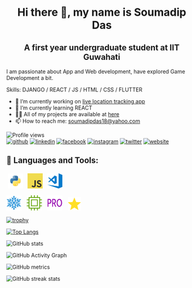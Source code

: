 # <h1 align="center">Hi there 👋, my name is Soumadip Das</h1>
## <h2 align="center">A first year undergraduate student at IIT Guwahati</h2>


I am passionate about App and Web development, have explored Game Development a bit.

Skills: DJANGO / REACT / JS / HTML / CSS / FLUTTER

- 🔭 I’m currently working on [live location tracking app](https://github.com/Soumadipdas18/location-tracking-app) 
- 🌱 I’m currently learning REACT 
- 👨‍💻 All of my projects are available at [here](https://github.com/Soumadipdas18?tab=repositories)
- 📫 How to reach me: [soumadipdas18@yahoo.com](mailto:soumadipdas18@yahoo.com) 


![Profile views](https://gpvc.arturio.dev/soumadipdas18)  
[<img src='https://cdn.jsdelivr.net/npm/simple-icons@3.0.1/icons/github.svg' alt='github' height='40'>](https://github.com/soumadipdas18)  [<img src='https://cdn.jsdelivr.net/npm/simple-icons@3.0.1/icons/linkedin.svg' alt='linkedin' height='40'>](https://www.linkedin.com/in/soumadip-das-6031631b9/)  [<img src='https://cdn.jsdelivr.net/npm/simple-icons@3.0.1/icons/facebook.svg' alt='facebook' height='40'>](https://www.facebook.com/soumadip.das.2002)  [<img src='https://cdn.jsdelivr.net/npm/simple-icons@3.0.1/icons/instagram.svg' alt='instagram' height='40'>](https://www.instagram.com/Soumadip.ds/)  [<img src='https://cdn.jsdelivr.net/npm/simple-icons@3.0.1/icons/twitter.svg' alt='twitter' height='40'>](https://twitter.com/Soumadi71453665)  [<img src='https://cdn.jsdelivr.net/npm/simple-icons@3.0.1/icons/icloud.svg' alt='website' height='40'>](https://soumadipdas18.github.io/MyPortfolio2/)  
## 🧰 Languages and Tools:
<p align="left">
<img src="https://raw.githubusercontent.com/github/explore/80688e429a7d4ef2fca1e82350fe8e3517d3494d/topics/python/python.png" alt="Python" height="40" style="vertical-align:top; margin:4px">
<img src="https://raw.githubusercontent.com/github/explore/80688e429a7d4ef2fca1e82350fe8e3517d3494d/topics/javascript/javascript.png" alt="Javascript" height="40" style="vertical-align:top; margin:4px">
<img src="https://raw.githubusercontent.com/github/explore/80688e429a7d4ef2fca1e82350fe8e3517d3494d/topics/visual-studio-code/visual-studio-code.png" alt="VS Code" height="40" style="vertical-align:top; margin:4px">
</p>
<a href='https://archiveprogram.github.com/'><img src='https://raw.githubusercontent.com/acervenky/animated-github-badges/master/assets/acbadge.gif' width='40' height='40'></a> <a href='https://docs.github.com/en/developers'><img src='https://raw.githubusercontent.com/acervenky/animated-github-badges/master/assets/devbadge.gif' width='40' height='40'></a> <a href='https://github.com/pricing'><img src='https://raw.githubusercontent.com/acervenky/animated-github-badges/master/assets/pro.gif' width='40' height='40'></a> <a href='https://stars.github.com/'><img src='https://raw.githubusercontent.com/acervenky/animated-github-badges/master/assets/starbadge.gif' width='35' height='35'></a> 

[![trophy](https://github-profile-trophy.vercel.app/?username=soumadipdas18)](https://github.com/ryo-ma/github-profile-trophy)

[![Top Langs](https://github-readme-stats.vercel.app/api/top-langs/?username=soumadipdas18)](https://github.com/anuraghazra/github-readme-stats)

![GitHub stats](https://github-readme-stats.vercel.app/api?username=soumadipdas18&show_icons=true)  

![GitHub Activity Graph](https://activity-graph.herokuapp.com/graph?username=soumadipdas18)  

![GitHub metrics](https://metrics.lecoq.io/soumadipdas18)  

![GitHub streak stats](https://github-readme-streak-stats.herokuapp.com/?user=soumadipdas18)  

